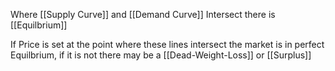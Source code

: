 Where [[Supply Curve]] and [[Demand Curve]] Intersect there is [[Equilbrium]]

If Price is set at the point where these lines intersect the market is in perfect Equilbrium, if it is not there may be a [[Dead-Weight-Loss]] or [[Surplus]]

